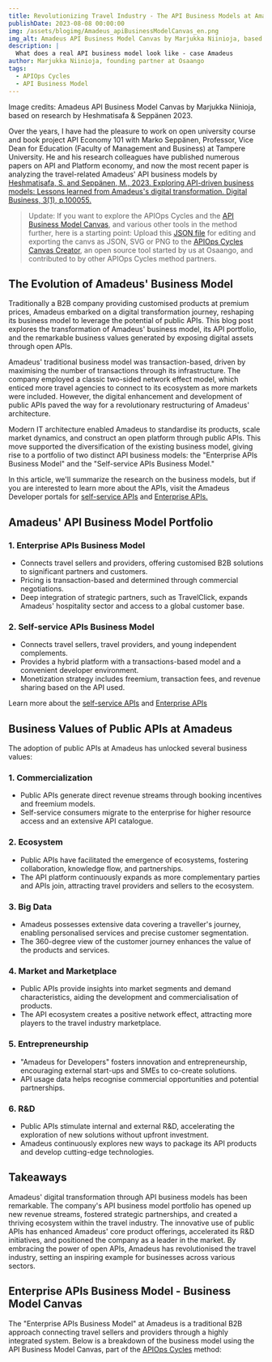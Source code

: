 ```yaml
---
title: Revolutionizing Travel Industry - The API Business Models at Amadeus
publishDate: 2023-08-08 00:00:00
img: /assets/blogimg/Amadeus_apiBusinessModelCanvas_en.png
img_alt: Amadeus API Business Model Canvas by Marjukka Niinioja, based on research by Heshmatisafa & Seppänen 2023
description: |
  What does a real API business model look like - case Amadeus
author: Marjukka Niinioja, founding partner at Osaango
tags:
  - APIOps Cycles
  - API Business Model
---
```


Image credits: Amadeus API Business Model Canvas by Marjukka Niinioja, based on research by Heshmatisafa & Seppänen 2023. 

Over the years, I have had the pleasure to work on open university course and book project API Economy 101 with Marko Seppänen, Professor, Vice Dean for Education (Faculty of Management and Business) at Tampere University. He and his research colleagues have published numerous papers on API and Platform economy, and now the most recent paper is analyzing the travel-related Amadeus' API business models by [Heshmatisafa, S. and Seppänen, M., 2023\. Exploring API-driven business models: Lessons learned from Amadeus's digital transformation. Digital Business, 3(1), p.100055.](https://www.sciencedirect.com/science/article/pii/S2666954423000030%E2%80%8D)

>Update:
>If you want to explore the APIOps Cycles and the [API Business Model Canvas](https://www.apiopscycles.com/resources/api-business-model-canvas/), and various other tools in the method further, here is a starting point: 
>Upload this [JSON file](/assets/blogimg/Amadeus_apiBusinessModelCanvas_en.json) for editing and exporting the canvs as JSON, SVG or PNG
>to the [APIOps Cycles Canvas Creator](https://canvascreator.apiopscycles.com/), 
>an open source tool started by us at Osaango, 
>and contributed to by other APIOps Cycles method partners. 

## The Evolution of Amadeus' Business Model

Traditionally a B2B company providing customised products at premium prices, Amadeus embarked on a digital transformation journey, reshaping its business model to leverage the potential of public APIs. This blog post explores the transformation of Amadeus' business model, its API portfolio, and the remarkable business values generated by exposing digital assets through open APIs.

Amadeus' traditional business model was transaction-based, driven by maximising the number of transactions through its infrastructure. The company employed a classic two-sided network effect model, which enticed more travel agencies to connect to its ecosystem as more markets were included. However, the digital enhancement and development of public APIs paved the way for a revolutionary restructuring of Amadeus' architecture.

Modern IT architecture enabled Amadeus to standardise its products, scale market dynamics, and construct an open platform through public APIs. This move supported the diversification of the existing business model, giving rise to a portfolio of two distinct API business models: the "Enterprise APIs Business Model" and the "Self-service APIs Business Model."

In this article, we'll summarize the research on the business models, but if you are interested to learn more about the APIs, visit the Amadeus Developer portals for [self-service APIs](https://developers.amadeus.com/self-service) and [Enterprise APIs.](https://developers.amadeus.com/enterprise)

## Amadeus' API Business Model Portfolio

### 1\. Enterprise APIs Business Model

* Connects travel sellers and providers, offering customised B2B solutions to significant partners and customers.  
* Pricing is transaction-based and determined through commercial negotiations.  
* Deep integration of strategic partners, such as TravelClick, expands Amadeus' hospitality sector and access to a global customer base.

### 2\. Self-service APIs Business Model

* Connects travel sellers, travel providers, and young independent complements.  
* Provides a hybrid platform with a transactions-based model and a convenient developer environment.  
* Monetization strategy includes freemium, transaction fees, and revenue sharing based on the API used.

Learn more about the [self-service APIs](https://developers.amadeus.com/self-service)   and [Enterprise APIs](https://developers.amadeus.com/enterprise)

## Business Values of Public APIs at Amadeus

The adoption of public APIs at Amadeus has unlocked several business values:

### 1\. Commercialization

* Public APIs generate direct revenue streams through booking incentives and freemium models.  
* Self-service consumers migrate to the enterprise for higher resource access and an extensive API catalogue.

### 2\. Ecosystem

* Public APIs have facilitated the emergence of ecosystems, fostering collaboration, knowledge flow, and partnerships.  
* The API platform continuously expands as more complementary parties and APIs join, attracting travel providers and sellers to the ecosystem.

### 3\. Big Data

* Amadeus possesses extensive data covering a traveller's journey, enabling personalised services and precise customer segmentation.  
* The 360-degree view of the customer journey enhances the value of the products and services.

### 4\. Market and Marketplace

* Public APIs provide insights into market segments and demand characteristics, aiding the development and commercialisation of products.  
* The API ecosystem creates a positive network effect, attracting more players to the travel industry marketplace.

### 5\. Entrepreneurship

* "Amadeus for Developers" fosters innovation and entrepreneurship, encouraging external start-ups and SMEs to co-create solutions.  
* API usage data helps recognise commercial opportunities and potential partnerships.

### 6\. R\&D

* Public APIs stimulate internal and external R\&D, accelerating the exploration of new solutions without upfront investment.  
* Amadeus continuously explores new ways to package its API products and develop cutting-edge technologies.

## Takeaways

Amadeus' digital transformation through API business models has been remarkable. The company's API business model portfolio has opened up new revenue streams, fostered strategic partnerships, and created a thriving ecosystem within the travel industry. The innovative use of public APIs has enhanced Amadeus' core product offerings, accelerated its R\&D initiatives, and positioned the company as a leader in the market. By embracing the power of open APIs, Amadeus has revolutionised the travel industry, setting an inspiring example for businesses across various sectors.

## Enterprise APIs Business Model \- Business Model Canvas

The "Enterprise APIs Business Model" at Amadeus is a traditional B2B approach connecting travel sellers and providers through a highly integrated system. Below is a breakdown of the business model using the API Business Model Canvas, part of the [APIOps Cycles](https://www.apiopscycles.com/) method: